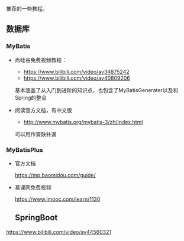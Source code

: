 推荐的一些教程。

## 数据库
### MyBatis
- 尚硅谷免费视频教程：
  - https://www.bilibili.com/video/av34875242
  - https://www.bilibili.com/video/av40809206
  
  基本涵盖了从入门到进阶的知识点，也包含了MyBatisGenerater以及和Spring的整合

- 阅读官方文档，有中文版
  - http://www.mybatis.org/mybatis-3/zh/index.html
  
  可以用作查缺补漏
  
### MyBatisPlus
- 官方文档

  https://mp.baomidou.com/guide/
  
- 慕课网免费视频

  https://www.imooc.com/learn/1130
  
  ## SpringBoot
  
https://www.bilibili.com/video/av44560321
